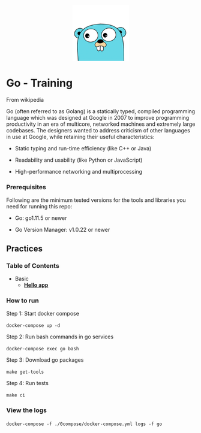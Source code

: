 <p align="center">
  <img src="./logo.png" width="150" />
</p>

# Go - Training

From wikipedia

Go (often referred to as Golang) is a statically typed, compiled programming language which was designed at Google in 2007 to improve programming productivity in an era of multicore, networked machines and extremely large codebases. The designers wanted to address criticism of other languages in use at Google, while retaining their useful characteristics:

- Static typing and run-time efficiency (like C++ or Java)

- Readability and usability (like Python or JavaScript)

- High-performance networking and multiprocessing


### Prerequisites

Following are the minimum tested versions for the tools and libraries you need for running this repo:

- Go: go1.11.5 or newer

- Go Version Manager: v1.0.22 or newer

## Practices

### Table of Contents

- Basic
  - [**Hello app**](practices/2-hello-app/README.md)






### How to run

Step 1: Start docker compose

`docker-compose up -d`

Step 2: Run bash commands in go services

`docker-compose exec go bash`

Step 3: Download go packages

`make get-tools`

Step 4: Run tests

`make ci`

### View the logs

`docker-compose -f ./0compose/docker-compose.yml logs -f go`
